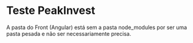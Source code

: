 # Teste PeakInvest
 
A pasta do Front (Angular) está sem a pasta node_modules por ser uma pasta pesada e não ser necessariamente precisa.
